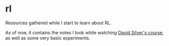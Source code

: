 # rl
Resources gathered while I start to learn about RL.

As of now, it contains the notes I took while watching [David Silver's course](https://youtube.com/playlist?list=PLqYmG7hTraZBiG_XpjnPrSNw-1XQaM_gB), as well as some very basic experiments.
